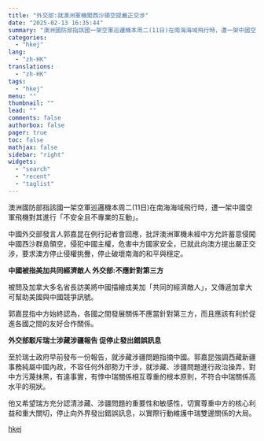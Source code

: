 ```yaml
---
title: "外交部:就澳洲軍機闖西沙領空提嚴正交涉"
date: "2025-02-13 16:35:44"
summary: "澳洲國防部指該國一架空軍巡邏機本周二(11日)在南海海域飛行時，遭一架中國空軍飛機對其進行「不安全且..."
categories:
  - "hkej"
lang:
  - "zh-HK"
translations:
  - "zh-HK"
tags:
  - "hkej"
menu: ""
thumbnail: ""
lead: ""
comments: false
authorbox: false
pager: true
toc: false
mathjax: false
sidebar: "right"
widgets:
  - "search"
  - "recent"
  - "taglist"
---
```


澳洲國防部指該國一架空軍巡邏機本周二(11日)在南海海域飛行時，遭一架中國空軍飛機對其進行「不安全且不專業的互動」。

中國外交部發言人郭嘉昆在例行記者會回應，批評澳洲軍機未經中方允許蓄意侵闖中國西沙群島領空，侵犯中國主權，危害中方國家安全，已就此向澳方提出嚴正交涉，要求澳方停止侵權挑釁，停止破壞南海的和平與穩定。

**中國被指美加共同經濟敵人 外交部:不應針對第三方**

被問及加拿大多名省長訪美將中國描繪成美加「共同的經濟敵人」，又傳遞加拿大可幫助美國與中國競爭訊號。

郭嘉昆指中方始終認為，各國之間發展關係不應當針對第三方，而且應該有利於促進各國之間的友好合作關係。

**外交部駁斥瑞士涉藏涉疆報告 促停止發出錯誤訊息**

至於瑞士政府早前發布一份報告，就涉藏涉疆問題指摘中國。郭嘉昆強調西藏新疆事務純屬中國內政，不容任何外部勢力干涉，就涉藏、涉疆問題進行政治操弄，對中方污蔑抹黑，有違事實，有悖中瑞關係相互尊重的根本原則，不符合中瑞關係高水平的現狀。

他又希望瑞方充分認清涉藏、涉疆問題的重要性和敏感性，切實尊重中方的核心利益和重大關切，停止向外界發出錯誤訊息，以實際行動維護中瑞雙邊關係的大局。

[hkej](https://www2.hkej.com/instantnews/current/article/3998758/%E5%A4%96%E4%BA%A4%E9%83%A8%3A%E5%B0%B1%E6%BE%B3%E6%B4%B2%E8%BB%8D%E6%A9%9F%E9%97%96%E8%A5%BF%E6%B2%99%E9%A0%98%E7%A9%BA%E6%8F%90%E5%9A%B4%E6%AD%A3%E4%BA%A4%E6%B6%89)

